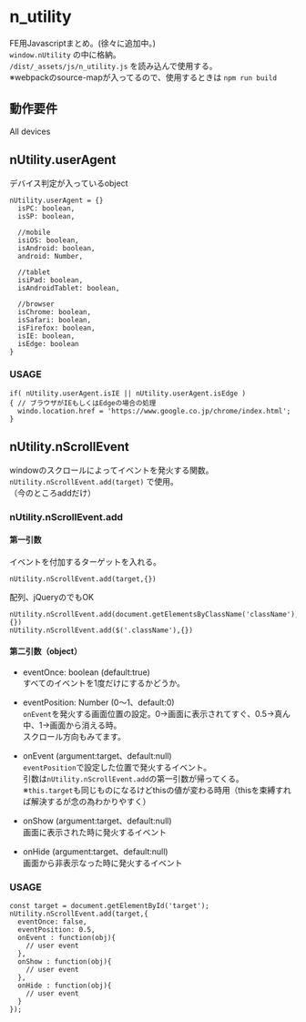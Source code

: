 # n_utility
FE用Javascriptまとめ。(徐々に追加中。)  
`window.nUtility` の中に格納。  
`/dist/_assets/js/n_utility.js` を読み込んで使用する。  
※webpackのsource-mapが入ってるので、使用するときは `npm run build`

## 動作要件
All devices

## nUtility.userAgent
デバイス判定が入っているobject
```
nUtility.userAgent = {}
  isPC: boolean,
  isSP: boolean,

  //mobile
  isiOS: boolean,
  isAndroid: boolean,
  android: Number,

  //tablet
  isiPad: boolean,
  isAndroidTablet: boolean,

  //browser
  isChrome: boolean,
  isSafari: boolean,
  isFirefox: boolean,
  isIE: boolean,
  isEdge: boolean
}
```
### USAGE
```
if( nUtility.userAgent.isIE || nUtility.userAgent.isEdge )
{ // ブラウザがIEもしくはEdgeの場合の処理
  windo.location.href = 'https://www.google.co.jp/chrome/index.html';
}
```

## nUtility.nScrollEvent
windowのスクロールによってイベントを発火する関数。
`nUtility.nScrollEvent.add(target)` で使用。  
（今のところaddだけ）  

### nUtility.nScrollEvent.add
#### 第一引数
イベントを付加するターゲットを入れる。
```
nUtility.nScrollEvent.add(target,{})
```
配列、jQueryのでもOK
```
nUtility.nScrollEvent.add(document.getElementsByClassName('className'),{})
nUtility.nScrollEvent.add($('.className'),{})
```

#### 第二引数（object）
- eventOnce: boolean (default:true)  
すべてのイベントを1度だけにするかどうか。

- eventPosition: Number (0〜1、default:0)  
`onEvent`を発火する画面位置の設定。0→画面に表示されてすぐ、0.5→真ん中、1→画面から消える時。  
スクロール方向もみてます。

- onEvent (argument:target、default:null)  
`eventPosition`で設定した位置で発火するイベント。  
引数は`nUtility.nScrollEvent.add`の第一引数が帰ってくる。  
※`this.target`も同じものになるけどthisの値が変わる時用（thisを束縛すれば解決するが念の為わかりやすく）

- onShow (argument:target、default:null)  
画面に表示された時に発火するイベント

- onHide (argument:target、default:null)  
画面から非表示なった時に発火するイベント


### USAGE
```
const target = document.getElementById('target');
nUtility.nScrollEvent.add(target,{
  eventOnce: false,
  eventPosition: 0.5,
  onEvent : function(obj){
    // user event
  },
  onShow : function(obj){
    // user event
  },
  onHide : function(obj){
    // user event
  }
});
```
